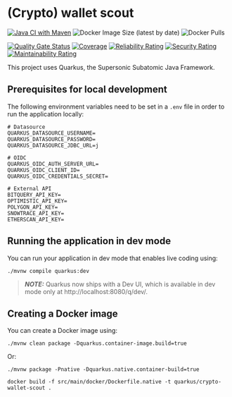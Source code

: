 # (Crypto) wallet scout 

[![Java CI with Maven](https://github.com/SitoCH/crypto-wallet-scout/actions/workflows/ci.yml/badge.svg)](https://github.com/SitoCH/crypto-wallet-scout/actions/workflows/ci.yml) ![Docker Image Size (latest by date)](https://img.shields.io/docker/image-size/sito/crypto-wallet-scout) ![Docker Pulls](https://img.shields.io/docker/pulls/sito/crypto-wallet-scout)

[![Quality Gate Status](https://sonarcloud.io/api/project_badges/measure?project=SitoCH_crypto-wallet-scout&metric=alert_status)](https://sonarcloud.io/summary/new_code?id=SitoCH_crypto-wallet-scout) [![Coverage](https://sonarcloud.io/api/project_badges/measure?project=SitoCH_crypto-wallet-scout&metric=coverage)](https://sonarcloud.io/summary/new_code?id=SitoCH_crypto-wallet-scout) [![Reliability Rating](https://sonarcloud.io/api/project_badges/measure?project=SitoCH_crypto-wallet-scout&metric=reliability_rating)](https://sonarcloud.io/summary/new_code?id=SitoCH_crypto-wallet-scout) [![Security Rating](https://sonarcloud.io/api/project_badges/measure?project=SitoCH_crypto-wallet-scout&metric=security_rating)](https://sonarcloud.io/summary/new_code?id=SitoCH_crypto-wallet-scout) [![Maintainability Rating](https://sonarcloud.io/api/project_badges/measure?project=SitoCH_crypto-wallet-scout&metric=sqale_rating)](https://sonarcloud.io/summary/new_code?id=SitoCH_crypto-wallet-scout)  

This project uses Quarkus, the Supersonic Subatomic Java Framework.


## Prerequisites for local development

The following environment variables need to be set in a `.env` file in order to run the application locally:

```shell script
# Datasource
QUARKUS_DATASOURCE_USERNAME=
QUARKUS_DATASOURCE_PASSWORD=
QUARKUS_DATASOURCE_JDBC_URL=j

# OIDC
QUARKUS_OIDC_AUTH_SERVER_URL=
QUARKUS_OIDC_CLIENT_ID=
QUARKUS_OIDC_CREDENTIALS_SECRET=

# External API
BITQUERY_API_KEY=
OPTIMISTIC_API_KEY=
POLYGON_API_KEY=
SNOWTRACE_API_KEY=
ETHERSCAN_API_KEY=
```

## Running the application in dev mode

You can run your application in dev mode that enables live coding using:
```shell script
./mvnw compile quarkus:dev
```

> **_NOTE:_**  Quarkus now ships with a Dev UI, which is available in dev mode only at http://localhost:8080/q/dev/.


## Creating a Docker image

You can create a Docker image using:
```shell script
./mvnw clean package -Dquarkus.container-image.build=true
```

Or:

```shell script
./mvnw package -Pnative -Dquarkus.native.container-build=true

docker build -f src/main/docker/Dockerfile.native -t quarkus/crypto-wallet-scout .
```
